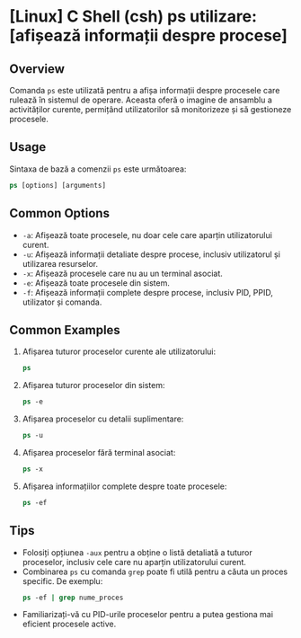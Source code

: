 # [Linux] C Shell (csh) ps utilizare: [afișează informații despre procese]

## Overview
Comanda `ps` este utilizată pentru a afișa informații despre procesele care rulează în sistemul de operare. Aceasta oferă o imagine de ansamblu a activităților curente, permițând utilizatorilor să monitorizeze și să gestioneze procesele.

## Usage
Sintaxa de bază a comenzii `ps` este următoarea:

```csh
ps [options] [arguments]
```

## Common Options
- `-a`: Afișează toate procesele, nu doar cele care aparțin utilizatorului curent.
- `-u`: Afișează informații detaliate despre procese, inclusiv utilizatorul și utilizarea resurselor.
- `-x`: Afișează procesele care nu au un terminal asociat.
- `-e`: Afișează toate procesele din sistem.
- `-f`: Afișează informații complete despre procese, inclusiv PID, PPID, utilizator și comanda.

## Common Examples
1. Afișarea tuturor proceselor curente ale utilizatorului:
   ```csh
   ps
   ```

2. Afișarea tuturor proceselor din sistem:
   ```csh
   ps -e
   ```

3. Afișarea proceselor cu detalii suplimentare:
   ```csh
   ps -u
   ```

4. Afișarea proceselor fără terminal asociat:
   ```csh
   ps -x
   ```

5. Afișarea informațiilor complete despre toate procesele:
   ```csh
   ps -ef
   ```

## Tips
- Folosiți opțiunea `-aux` pentru a obține o listă detaliată a tuturor proceselor, inclusiv cele care nu aparțin utilizatorului curent.
- Combinarea `ps` cu comanda `grep` poate fi utilă pentru a căuta un proces specific. De exemplu:
  ```csh
  ps -ef | grep nume_proces
  ```
- Familiarizați-vă cu PID-urile proceselor pentru a putea gestiona mai eficient procesele active.